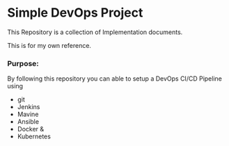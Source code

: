 # Simple DevOps Project

This Repository is a collection of Implementation documents. 

This is for my own reference.
### Purpose:
By following this repository you can able to setup a DevOps CI/CD Pipeline using
- git
- Jenkins
- Mavine
- Ansible
- Docker &
- Kubernetes

